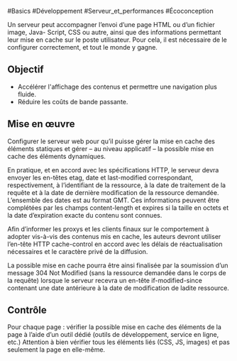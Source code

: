 
#Basics #Développement #Serveur_et_performances #Écoconception

Un serveur peut accompagner l’envoi d’une page HTML ou d’un fichier image, Java- Script, CSS ou autre, ainsi que des informations permettant leur mise en cache sur le poste utilisateur. Pour cela, il est nécessaire de le configurer correctement, et tout le monde y gagne.

Objectif
--------

*   Accélérer l'affichage des contenus et permettre une navigation plus fluide.
*   Réduire les coûts de bande passante.

Mise en œuvre
-------------

Configurer le serveur web pour qu’il puisse gérer la mise en cache des éléments statiques et gérer – au niveau applicatif – la possible mise en cache des éléments dynamiques.

En pratique, et en accord avec les spécifications HTTP, le serveur devra envoyer les en-têtes etag, date et last-modified correspondant, respectivement, à l’identifiant de la ressource, à la date de traitement de la requête et à la date de dernière modification de la ressource demandée. L’ensemble des dates est au format GMT. Ces informations peuvent être complétées par les champs content-length et expires si la taille en octets et la date d’expiration exacte du contenu sont connues.

Afin d’informer les proxys et les clients finaux sur le comportement à adopter vis-à-vis des contenus mis en cache, les auteurs devront utiliser l’en-tête HTTP cache-control en accord avec les délais de réactualisation nécessaires et le caractère privé de la diffusion.

La possible mise en cache pourra être ainsi finalisée par la soumission d’un message 304 Not Modified (sans la ressource demandée dans le corps de la requête) lorsque le serveur recevra un en-tête if-modified-since contenant une date antérieure à la date de modification de ladite ressource.

Contrôle
--------

Pour chaque page : vérifier la possible mise en cache des éléments de la page à l’aide d’un outil dédié (outils de développement, service en ligne, etc.) Attention à bien vérifier tous les éléments liés (CSS, JS, images) et pas seulement la page en elle-même.
